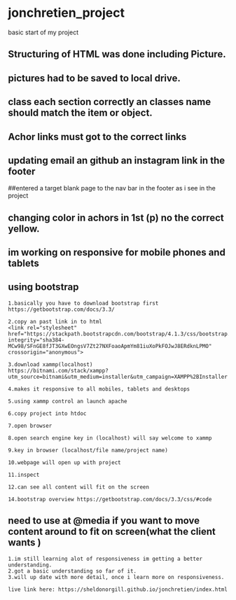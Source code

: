 # jonchretien_project
basic start of my project 

## Structuring of HTML was done including Picture. 

## pictures had to be saved to local drive. 

## class each section correctly an classes name should match       the item or object.
## Achor links must got to the correct links

## updating email an github an instagram link in the footer

##entered a target blank page to the nav bar in the footer as i   see in the project

## changing color in achors in 1st (p) no the correct yellow.

## im working on responsive for mobile phones and tablets 

## using bootstrap
    1.basically you have to download bootstrap first 
    https://getbootstrap.com/docs/3.3/

    2.copy an past link in to html
    <link rel="stylesheet" href="https://stackpath.bootstrapcdn.com/bootstrap/4.1.3/css/bootstrap.min.css" integrity="sha384-MCw98/SFnGE8fJT3GXwEOngsV7Zt27NXFoaoApmYm81iuXoPkFOJwJ8ERdknLPMO" crossorigin="anonymous">

    3.download xammp(localhost)
    https://bitnami.com/stack/xampp?utm_source=bitnami&utm_medium=installer&utm_campaign=XAMPP%2BInstaller

    4.makes it responsive to all mobiles, tablets and desktops

    5.using xammp control an launch apache

    6.copy project into htdoc

    7.open browser

    8.open search engine key in (localhost) will say welcome to xammp

    9.key in browser (localhost/file name/project name)

    10.webpage will open up with project 

    11.inspect

    12.can see all content will fit on the screen

    14.bootstrap overview https://getbootstrap.com/docs/3.3/css/#code

## need to use at @media if you want to move content around to fit on screen(what the client wants )
    1.im still learning alot of responsiveness im getting a better understanding. 
    2.got a basic understanding so far of it.
    3.will up date with more detail, once i learn more on responsiveness.

    live link here: https://sheldonorgill.github.io/jonchretien/index.html 